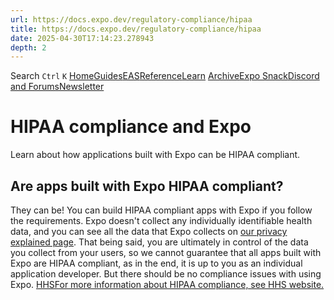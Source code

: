 ```yaml
---
url: https://docs.expo.dev/regulatory-compliance/hipaa
title: https://docs.expo.dev/regulatory-compliance/hipaa
date: 2025-04-30T17:14:23.278943
depth: 2
---
```


Search
`Ctrl` `K`
[Home](https://docs.expo.dev/)[Guides](https://docs.expo.dev/guides/overview)[EAS](https://docs.expo.dev/eas)[Reference](https://docs.expo.dev/versions/latest)[Learn](https://docs.expo.dev/tutorial/overview)
[Archive](https://docs.expo.dev/archive)[Expo Snack](https://snack.expo.dev)[Discord and Forums](https://chat.expo.dev)[Newsletter](https://expo.dev/mailing-list/signup)
# HIPAA compliance and Expo
Learn about how applications built with Expo can be HIPAA compliant.
## Are apps built with Expo HIPAA compliant?
They can be! You can build HIPAA compliant apps with Expo if you follow the requirements.
Expo doesn't collect any individually identifiable health data, and you can see all the data that Expo collects on [our privacy explained page](https://expo.dev/privacy-explained). That being said, you are ultimately in control of the data you collect from your users, so we cannot guarantee that all apps built with Expo are HIPAA compliant, as in the end, it is up to you as an individual application developer. But there should be no compliance issues with using Expo.
[HHSFor more information about HIPAA compliance, see HHS website.](https://www.hhs.gov/hipaa/for-professionals/index.html)

